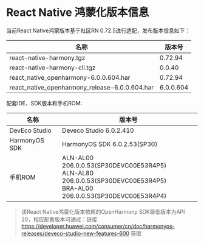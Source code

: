 # React Native 鸿蒙化版本信息

当前React Native鸿蒙版本基于社区RN 0.72.5进行适配，发布版本信息如下：

| 名称                          | 版本号                            |
| ----------------------------- | -------------------------------|
| react-native-harmony.tgz        | 0.72.94 |
| react-native-harmony-cli.tgz    | 0.0.40 |
| react_native_openharmony-6.0.0.604.har              | 0.72.94 |
| react_native_openharmony_release-6.0.0.604.har      | 6.0.0.604 |

配套IDE、SDK版本和手机ROM:

| 名称                          | 版本号                            |
| ----------------------------- | -------------------------------|
| DevEco Studio     | Deveco Studio 6.0.2.410 |
| HarmonyOS SDK     | HarmonyOS SDK 6.0.2.53(SP30) |
| 手机ROM           | ALN-AL00 206.0.0.53(SP30DEVC00E53R4P5) <br> ALN-AL80 206.0.0.53(SP30DEVC00E53R4P5) <br> BRA-AL00 206.0.0.53(SP30DEVC00E53R4P4) |

> 该React Native鸿蒙化版本依赖的OpenHarmony SDK最低版本为API 20，相应配套版本可通过：链接 https://developer.huawei.com/consumer/cn/doc/harmonyos-releases/deveco-studio-new-features-600 获取